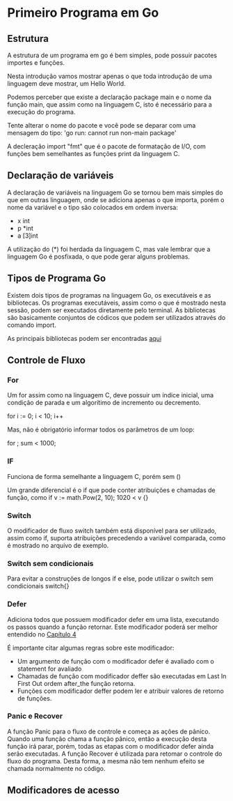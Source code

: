 # Primeiro Programa em Go

## Estrutura

A estrutura de um programa em go é bem simples, pode possuir pacotes importes e funções.

Nesta introdução vamos mostrar apenas o que toda introdução de uma linguagem deve mostrar, um Hello World. 

Podemos perceber que existe a declaração package main e o nome da função main, que assim como na linguagem C, isto é necessário para a execução do programa.

Tente alterar o nome do pacote e você pode se deparar com uma mensagem do tipo: 'go run: cannot run non-main package'

A decleração import "fmt" que é o pacote de formatação de I/O, com funções bem semelhantes as funções print da linguagem C.

## Declaração de variáveis

A declaração de variáveis na linguagem Go se tornou bem mais simples do que em outras linguagem, onde se adiciona apenas o que importa, porém o nome da variável e o tipo são colocados em ordem inversa:

- x int
- p *int
- a [3]int

A utilização do (*) foi herdada da linguagem C, mas vale lembrar que a linguagem Go é posfixada, o que pode gerar alguns problemas.

## Tipos de Programa Go

Existem dois tipos de programas na linguagem Go, os executáveis e as bibliotecas. Os programas executáveis, assim como o que é mostrado nesta sessão, podem ser executados diretamente pelo terminal. As bibliotecas são basicamente conjuntos de códicos que podem ser utilizados através do comando import.

As principais bibliotecas podem ser encontradas [aqui](https://golang.org/pkg/)

## Controle de Fluxo

### For

Um for assim como na linguagem C, deve possuir um índice inicial, uma condição de parada e um algorítimo de incremento ou decremento.

for i := 0; i < 10; i++

Mas, não é obrigatório informar todos os parâmetros de um loop:

for ; sum < 1000;

### IF

Funciona de forma semelhante a linguagem C, porém sem ()

Um  grande diferencial é o if que pode conter atribuições e chamadas de função, como 
if v := math.Pow(2, 10); 1020 < v {}

### Switch

O modificador de fluxo switch também está disponível para ser utilizado, assim como if, suporta atribuições precedendo a variável comparada, como é mostrado no arquivo de exemplo.

### Switch sem condicionais

Para evitar a construções de longos if e else, pode utilizar o switch sem condicionais switch{}

### Defer

Adiciona todos que possuem modificador defer em uma lista, executando os passos quando a função retornar. Este modificador poderá ser melhor entendido no [Capítulo 4](https://github.com/diego91964/tutorials/tree/master/go/4-arquivos)

É importante citar algumas regras sobre este modificador:

- Um argumento de função com o modificador defer é avaliado com o statement for avaliado
- Chamadas de função com modificador deffer são executadas em Last In First Out ordem after_the função retorna.
- Funções com modificador deffer podem ler e atribuir valores de retorno de funções.

### Panic e Recover

A função Panic para o fluxo de controle e começa as ações de pânico. Quando uma função chama a função pânico, então a execução desta função irá parar, porém, todas as etapas com o modificador defer ainda serão executadas. A função Recover é utilizada para retomar o controle do fluxo do programa. Desta forma, a mesma não tem nenhum efeito se chamada normalmente no código.


## Modificadores de acesso

